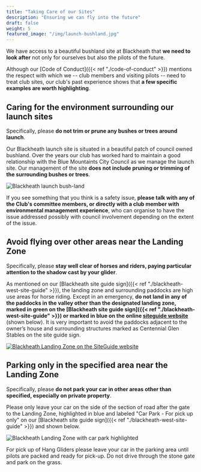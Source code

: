 ```yaml
---
title: "Taking Care of our Sites"
description: "Ensuring we can fly into the future"
draft: false
weight: 5
featured_image: "/img/launch-bushland.jpg"
---
```


We have access to a beautiful bushland site at Blackheath that **we need to look after** not only for ourselves but also the pilots of the future.

<!--more-->

Although our [Code of Conduct]({{< ref "./code-of-conduct" >}}) mentions the respect with which we -- club members and visiting pilots -- need to treat club sites, our club's past experience shows that **a few specific examples are worth highlighting**.

## Caring for the environment surrounding our launch sites

Specifically, please **do not trim or prune any bushes or trees around launch**.

Our Blackheath launch site is situated in a beautiful patch of council owned bushland. Over the years our club has worked hard to maintain a good relationship with the Blue Mountaints City Council as we manage the launch site. Our management of the site **does not include pruning or trimming of the surrounding bushes or trees**.

![Blackheath launch bush-land](/img/launch-bushland-small.jpg)

If you see something that you think is a safety issue, **please talk with any of the Club's committee members, or directly with a club member with environmental management experience**, who can organise to have the issue addressed possibly with council involvement depending on the extent of the issue.

## Avoid flying over other areas near the Landing Zone

Specifically, please **stay well clear of horses and riders, paying particular attention to the shadow cast by your glider**.

As mentioned on our [Blackheath site guide sign]({{< ref "./blackheath-west-site-guide" >}}), the landing zone and surrounding paddocks are high use areas for horse riding. Except in an emergency, **do not land in any of the paddocks in the valley other than the designated landing zone, marked in green on the [Blackheath site guide sign]({{< ref "./blackheath-west-site-guide" >}}) or marked in blue on the online [siteguide website](https://siteguide.org.au/siteguidemap.html?mapType=terrain&type=open&ll=-33.63042,150.24657&spn=0.02413,0.04793)** (shown below). It is very important to avoid the paddocks adjacent to the owner’s house and surrounding structures marked as Centennial Glen Stables on the site guide sign.

[![Blackheath Landing Zone on the SiteGuide website](/img/blackheath-site-guide-web-landing-zone.jpg)](https://siteguide.org.au/siteguidemap.html?mapType=terrain&type=open&ll=-33.63042,150.24657&spn=0.02413,0.04793)

## Parking only in the specified area near the Landing Zone

Specifically, please **do not park your car in other areas other than specified, especially on private property**.

Please only leave your car on the side of the section of road after the gate to the Landing Zone, highlighted in blue and labeled "Car Park - For pick up only" on our [Blackheath site guide sign]({{< ref "./blackheath-west-site-guide" >}}) and shown below.

![Blackheath Landing Zone with car park highlighted](/img/blackheath-site-guide-sign-landing-zone.jpg)

For pick up of Hang Gliders please leave your car in the parking area until pilots are packed and ready for pick-up. Do not drive through the stone gate and park on the grass.

